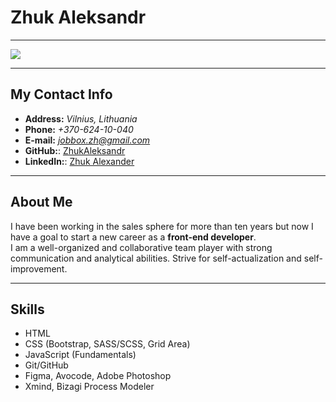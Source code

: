 # Zhuk Aleksandr
********* 
![](https://media.licdn.com/dms/image/C4E03AQFl3mI6gLDQ9w/profile-displayphoto-shrink_800_800/0/1657738699849?e=1683763200&v=beta&t=kvpN9m2yYmnFp3MyR-atDRbvIw8sPzzKjn8vwyKCeUo)
********* 
## My Contact Info
+ **Address:** *Vilnius, Lithuania*
+ **Phone:** *+370-624-10-040*
+ **E-mail:** *<jobbox.zh@gmail.com>*
+ **GitHub:**: [ZhukAleksandr](https://github.com/ZhukAleksandr)
+ **LinkedIn:**: [Zhuk Alexander](https://www.linkedin.com/in/zhuk-alexander-7a4095208/)
********* 
## About Me
 I have been working in the sales sphere for more than ten years but now I have a goal to start a new career as a **front-end developer**.    
  I am a well-organized and collaborative team player with strong communication and analytical abilities. Strive for self-actualization and self-improvement.
********* 
## Skills
- HTML
- CSS (Bootstrap, SASS/SCSS, Grid Area)
- JavaScript (Fundamentals)
- Git/GitHub 
- Figma, Avocode, Adobe Photoshop
- Xmind, Bizagi Process Modeler


